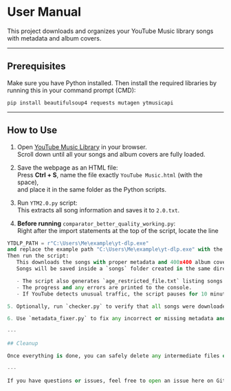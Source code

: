 # User Manual

This project downloads and organizes your YouTube Music library songs with metadata and album covers.

---

## Prerequisites

Make sure you have Python installed. Then install the required libraries by running this in your command prompt (CMD):

`pip install beautifulsoup4 requests mutagen ytmusicapi`

---

## How to Use

1. Open [YouTube Music Library](https://music.youtube.com/library/songs) in your browser.  
   Scroll down until all your songs and album covers are fully loaded.

2. Save the webpage as an HTML file:  
   Press **Ctrl + S**, name the file exactly `YouTube Music.html` (with the space),  
   and place it in the same folder as the Python scripts.

3. Run `YTM2.0.py` script:  
   This extracts all song information and saves it to `2.0.txt`.

4. **Before running** `comparator_better_quality_working.py`:  
Right after the import statements at the top of the script, locate the line  
```python
YTDLP_PATH = r"C:\Users\Me\example\yt-dlp.exe"
and replace the example path "C:\Users\Me\example\yt-dlp.exe" with the full path to your local yt-dlp.exe file on your computer.
Then run the script:
   This downloads the songs with proper metadata and 400x400 album covers at roughly 1 song per 8 seconds.  
   Songs will be saved inside a `songs` folder created in the same directory.

   - The script also generates `age_restricted_file.txt` listing songs blocked due to age restrictions on YouTube.  
   - The progress and any errors are printed to the console.  
   - If YouTube detects unusual traffic, the script pauses for 10 minutes before retrying, without losing already downloaded files.

5. Optionally, run `checker.py` to verify that all songs were downloaded successfully.

6. Use `metadata_fixer.py` to fix any incorrect or missing metadata and covers, especially for files with long names.

---

## Cleanup

Once everything is done, you can safely delete any intermediate files or scripts as you wish.

---

If you have questions or issues, feel free to open an issue here on GitHub!
